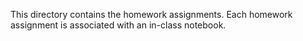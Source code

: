This directory contains the homework assignments. Each homework assignment is associated with an in-class notebook.
